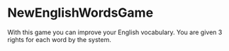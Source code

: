 # NewEnglishWordsGame
With this game you can improve your English vocabulary.
You are given 3 rights for each word by the system.
